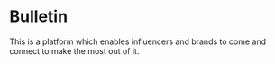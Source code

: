 # Bulletin

This is a platform which enables influencers and brands to come and connect to make the most out of it.
 
